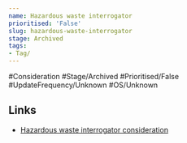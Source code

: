 ```yaml
---
name: Hazardous waste interrogator
prioritised: 'False'
slug: hazardous-waste-interrogator
stage: Archived
tags:
- Tag/
---
```


#Consideration #Stage/Archived #Prioritised/False #UpdateFrequency/Unknown #OS/Unknown



## Links

* [Hazardous waste interrogator consideration](https://design.planning.data.gov.uk/planning-consideration/hazardous-waste-interrogator)